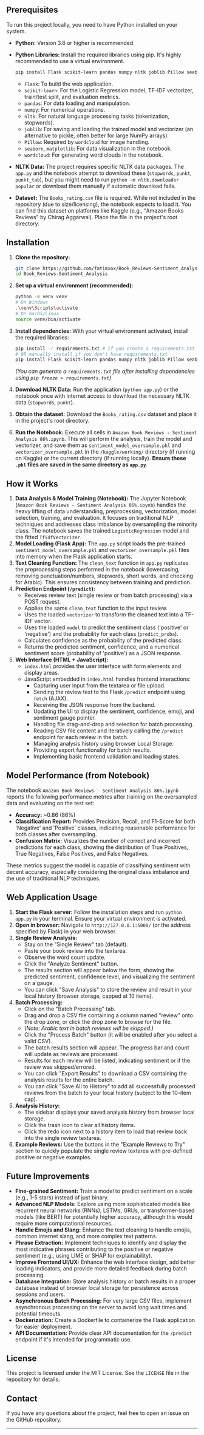
## Prerequisites

To run this project locally, you need to have Python installed on your system.

*   **Python:** Version 3.6 or higher is recommended.
*   **Python Libraries:** Install the required libraries using pip. It's highly recommended to use a virtual environment.
    ```bash
    pip install Flask scikit-learn pandas numpy nltk joblib Pillow seaborn matplotlib wordcloud
    ```
    *   `Flask`: To build the web application.
    *   `scikit-learn`: For the Logistic Regression model, TF-IDF vectorizer, train/test split, and evaluation metrics.
    *   `pandas`: For data loading and manipulation.
    *   `numpy`: For numerical operations.
    *   `nltk`: For natural language processing tasks (tokenization, stopwords).
    *   `joblib`: For saving and loading the trained model and vectorizer (an alternative to pickle, often better for large NumPy arrays).
    *   `Pillow`: Required by `wordcloud` for image handling.
    *   `seaborn`, `matplotlib`: For data visualization in the notebook.
    *   `wordcloud`: For generating word clouds in the notebook.

*   **NLTK Data:** The project requires specific NLTK data packages. The `app.py` and the notebook attempt to download these (`stopwords`, `punkt`, `punkt_tab`), but you might need to run `python -m nltk.downloader popular` or download them manually if automatic download fails.
*   **Dataset:** The `Books_rating.csv` file is required. While not included in the repository (due to size/licensing), the notebook expects to load it. You can find this dataset on platforms like Kaggle (e.g., "Amazon Books Reviews" by Chirag Aggarwal). Place the file in the project's root directory.

## Installation

1.  **Clone the repository:**
    ```bash
    git clone https://github.com/fatimxox/Book_Reviews-Sentiment_Analysis.git
    cd Book_Reviews-Sentiment_Analysis
    ```

2.  **Set up a virtual environment (recommended):**
    ```bash
    python -m venv venv
    # On Windows
    .\venv\Scripts\activate
    # On macOS/Linux
    source venv/bin/activate
    ```

3.  **Install dependencies:** With your virtual environment activated, install the required libraries:
    ```bash
    pip install -r requirements.txt # If you create a requirements.txt
    # OR manually install if you don't have requirements.txt
    pip install Flask scikit-learn pandas numpy nltk joblib Pillow seaborn matplotlib wordcloud
    ```
    *(You can generate a `requirements.txt` file after installing dependencies using `pip freeze > requirements.txt`)*

4.  **Download NLTK Data:** Run the application (`python app.py`) or the notebook once with internet access to download the necessary NLTK data (`stopwords`, `punkt`).
5.  **Obtain the dataset:** Download the `Books_rating.csv` dataset and place it in the project's root directory.
6.  **Run the Notebook:** Execute all cells in `Amazon Book Reviews - Sentiment Analysis 86%.ipynb`. This will perform the analysis, train the model and vectorizer, and save them as `sentiment_model_oversample.pkl` and `vectorizer_oversample.pkl` in the `/kaggle/working/` directory (if running on Kaggle) or the current directory (if running locally). **Ensure these `.pkl` files are saved in the same directory as `app.py`**.

## How it Works

1.  **Data Analysis & Model Training (Notebook):** The Jupyter Notebook (`Amazon Book Reviews - Sentiment Analysis 86%.ipynb`) handles the heavy lifting of data understanding, preprocessing, vectorization, model selection, training, and evaluation. It focuses on traditional NLP techniques and addresses class imbalance by oversampling the minority class. The notebook saves the trained `LogisticRegression` model and the fitted `TfidfVectorizer`.
2.  **Model Loading (Flask App):** The `app.py` script loads the pre-trained `sentiment_model_oversample.pkl` and `vectorizer_oversample.pkl` files into memory when the Flask application starts.
3.  **Text Cleaning Function:** The `clean_text` function in `app.py` replicates the preprocessing steps performed in the notebook (lowercasing, removing punctuation/numbers, stopwords, short words, and checking for Arabic). This ensures consistency between training and prediction.
4.  **Prediction Endpoint (`/predict`):**
    *   Receives review text (single review or from batch processing) via a POST request.
    *   Applies the same `clean_text` function to the input review.
    *   Uses the loaded `vectorizer` to transform the cleaned text into a TF-IDF vector.
    *   Uses the loaded `model` to predict the sentiment class ('positive' or 'negative') and the probability for each class (`predict_proba`).
    *   Calculates confidence as the probability of the predicted class.
    *   Returns the predicted sentiment, confidence, and a numerical sentiment score (probability of 'positive') as a JSON response.
5.  **Web Interface (HTML + JavaScript):**
    *   `index.html` provides the user interface with form elements and display areas.
    *   JavaScript embedded in `index.html` handles frontend interactions:
        *   Capturing user input from the textarea or file upload.
        *   Sending the review text to the Flask `/predict` endpoint using `fetch` (AJAX).
        *   Receiving the JSON response from the backend.
        *   Updating the UI to display the sentiment, confidence, emoji, and sentiment gauge pointer.
        *   Handling file drag-and-drop and selection for batch processing.
        *   Reading CSV file content and iteratively calling the `/predict` endpoint for each review in the batch.
        *   Managing analysis history using browser Local Storage.
        *   Providing export functionality for batch results.
        *   Implementing basic frontend validation and loading states.

## Model Performance (from Notebook)

The notebook `Amazon Book Reviews - Sentiment Analysis 86%.ipynb` reports the following performance metrics after training on the oversampled data and evaluating on the test set:

*   **Accuracy:** ~0.86 (86%)
*   **Classification Report:** Provides Precision, Recall, and F1-Score for both 'Negative' and 'Positive' classes, indicating reasonable performance for both classes after oversampling.
*   **Confusion Matrix:** Visualizes the number of correct and incorrect predictions for each class, showing the distribution of True Positives, True Negatives, False Positives, and False Negatives.

These metrics suggest the model is capable of classifying sentiment with decent accuracy, especially considering the original class imbalance and the use of traditional NLP techniques.

## Web Application Usage

1.  **Start the Flask server:** Follow the installation steps and run `python app.py` in your terminal. Ensure your virtual environment is activated.
2.  **Open in browser:** Navigate to `http://127.0.0.1:5000/` (or the address specified by Flask) in your web browser.
3.  **Single Review Analysis:**
    *   Stay on the "Single Review" tab (default).
    *   Paste your book review into the textarea.
    *   Observe the word count update.
    *   Click the "Analyze Sentiment" button.
    *   The results section will appear below the form, showing the predicted sentiment, confidence level, and visualizing the sentiment on a gauge.
    *   You can click "Save Analysis" to store the review and result in your local history (browser storage, capped at 10 items).
4.  **Batch Processing:**
    *   Click on the "Batch Processing" tab.
    *   Drag and drop a CSV file containing a column named "review" onto the drop zone, or click the drop zone to browse for the file.
    *   *(Note: Arabic text in batch reviews will be skipped.)*
    *   Click the "Process Batch" button (it will be enabled after you select a valid CSV).
    *   The batch results section will appear. The progress bar and count will update as reviews are processed.
    *   Results for each review will be listed, indicating sentiment or if the review was skipped/errored.
    *   You can click "Export Results" to download a CSV containing the analysis results for the entire batch.
    *   You can click "Save All to History" to add all successfully processed reviews from the batch to your local history (subject to the 10-item cap).
5.  **Analysis History:**
    *   The sidebar displays your saved analysis history from browser local storage.
    *   Click the trash icon to clear all history items.
    *   Click the redo icon next to a history item to load that review back into the single review textarea.
6.  **Example Reviews:** Use the buttons in the "Example Reviews to Try" section to quickly populate the single review textarea with pre-defined positive or negative examples.

## Future Improvements

*   **Fine-grained Sentiment:** Train a model to predict sentiment on a scale (e.g., 1-5 stars) instead of just binary.
*   **Advanced NLP Models:** Explore using more sophisticated models like recurrent neural networks (RNNs), LSTMs, GRUs, or transformer-based models (like BERT) for potentially higher accuracy, although this would require more computational resources.
*   **Handle Emojis and Slang:** Enhance the text cleaning to handle emojis, common internet slang, and more complex text patterns.
*   **Phrase Extraction:** Implement techniques to identify and display the most indicative phrases contributing to the positive or negative sentiment (e.g., using LIME or SHAP for explainability).
*   **Improve Frontend UI/UX:** Enhance the web interface design, add better loading indicators, and provide more detailed feedback during batch processing.
*   **Database Integration:** Store analysis history or batch results in a proper database instead of browser local storage for persistence across sessions and users.
*   **Asynchronous Batch Processing:** For very large CSV files, implement asynchronous processing on the server to avoid long wait times and potential timeouts.
*   **Dockerization:** Create a Dockerfile to containerize the Flask application for easier deployment.
*   **API Documentation:** Provide clear API documentation for the `/predict` endpoint if it's intended for programmatic use.


## License

This project is licensed under the MIT License. See the `LICENSE` file in the repository for details.

## Contact

If you have any questions about the project, feel free to open an issue on the GitHub repository.

---
